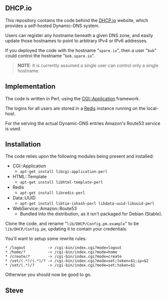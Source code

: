 DHCP.io
-------

This repository contains the code behind the [DHCP.io](http://dhcp.io/) website,
which provides a self-hosted Dynamic-DNS system.

Users can register any hostname beneath a given DNS zone, and easily
update those hostnames to point to arbitrary IPv4 or IPv6 addresses.

If you deployed the code with the hostname "`spare.io`", then a user
"`bob`" could control the hostname "`bob.spare.io`".

> **NOTE**:  It is currently assumed a single user can control only a single hostname.


Implementation
---------------

The code is written in Perl, using the [CGI::Application](http://search.cpan.org/perldoc?CGI%3A%3AApplication) framework.

The logins for all users are stored in a [Redis](http://redis.io/) instance
running on the local-host.

For the serving the actual Dynamic-DNS entries Amazon's Route53 service is used.


Installation
------------

The code relies upon the following modules being present and installed:

* CGI::Application
  * `apt-get install libcgi-application-perl`
* HTML::Template
  * `apt-get install libhtml-template-perl`
* Redis
  * `apt-get install libredis-perl`
* Data::UUID
    * `apt-get install libtie-ixhash-perl libdata-uuid-libuuid-perl`
* WebService::Amazon::Route53
  * Bundled into the distribution, as it isn't packaged for Debian (Stable).

Clone the code, and rename "`lib/DHCP/Config.pm.example`" to be `lib/DHCP/Config.pm`, updating it to contain your credentials.

You'll want to setup some rewrite rules:

    * /logout          -> /cgi-bin/index.cgi?mode=logout
    * /home/?          -> /cgi-bin/index.cgi?mode=home
    * /create/?        -> /cgi-bin/index.cgi?mode=create
    * /set/(.*)/(.*)/? -> /cgi-bin/index.cgi?mode=set;token=$1;ip=$2
    * /set/(.*)/?      -> /cgi-bin/index.cgi?mode=set;token=$1

Otherwise you should now be good to go.


Steve
--
